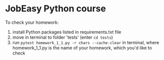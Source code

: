 # JobEasy Python course

To check your homework: 

1. install Python packages listed in requirements.txt file
2. move in terminal to folder 'tests' (enter `cd tests`)
3. run `pytest homework_1_1.py -r chars --cache-clear` in terminal, where homework_1_1.py is the name of your homework, 
which you'd like to check
